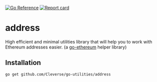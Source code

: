 [![Go Reference](https://pkg.go.dev/badge/github.com/Cleverse/go-utilities/address.svg)](https://pkg.go.dev/github.com/Cleverse/go-utilities/address)
[![Report card](https://goreportcard.com/badge/github.com/Cleverse/go-utilities/address)](https://goreportcard.com/report/github.com/Cleverse/go-utilities/address)

# address

High efficient and minimal utilities library that will help you to work with Ethereum addresses easier. (a [go-ethereum](https://github.com/ethereum/go-ethereum) helper library)

## Installation

```shell
go get github.com/Cleverse/go-utilities/address
```
